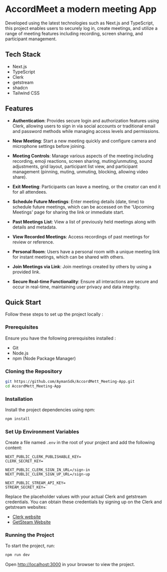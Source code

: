 # AccordMeet a modern meeting App

Developed using the latest technologies such as Next.js and TypeScript, this project enables users to securely log in, create meetings, and utilize a range of meeting features including recording, screen sharing, and participant management.


## Tech Stack

- Next.js
- TypeScript
- Clerk
- getstream
- shadcn
- Tailwind CSS

## Features

- **Authentication**: Provides secure login and authorization features using Clerk, allowing users to sign in via social accounts or traditional email and password methods while managing access levels and permissions.
  
- **New Meeting**: Start a new meeting quickly and configure camera and microphone settings before joining.

- **Meeting Controls**: Manage various aspects of the meeting including recording, emoji reactions, screen sharing, muting/unmuting, sound adjustments, grid layout, participant list view, and participant management (pinning, muting, unmuting, blocking, allowing video share).

- **Exit Meeting**: Participants can leave a meeting, or the creator can end it for all attendees.

- **Schedule Future Meetings**: Enter meeting details (date, time) to schedule future meetings, which can be accessed on the 'Upcoming Meetings' page for sharing the link or immediate start.

- **Past Meetings List**: View a list of previously held meetings along with details and metadata.

- **View Recorded Meetings**: Access recordings of past meetings for review or reference.

- **Personal Room**: Users have a personal room with a unique meeting link for instant meetings, which can be shared with others.

- **Join Meetings via Link**: Join meetings created by others by using a provided link.

- **Secure Real-time Functionality**: Ensure all interactions are secure and occur in real-time, maintaining user privacy and data integrity.


## Quick Start

Follow these steps to set up the project locally :

### Prerequisites

Ensure you have the following prerequisites installed :

- Git
- Node.js
- npm (Node Package Manager)

### Cloning the Repository

```bash
git https://github.com/AymanSdk/AccordMett_Meeting-App.git
cd AccordMett_Meeting-App
```

### Installation

Install the project dependencies using npm:

```bash
npm install
```

### Set Up Environment Variables

Create a file named `.env` in the root of your project and add the following content:

```
NEXT_PUBLIC_CLERK_PUBLISHABLE_KEY=
CLERK_SECRET_KEY=

NEXT_PUBLIC_CLERK_SIGN_IN_URL=/sign-in
NEXT_PUBLIC_CLERK_SIGN_UP_URL=/sign-up

NEXT_PUBLIC_STREAM_API_KEY=
STREAM_SECRET_KEY=
```

Replace the placeholder values with your actual Clerk and getstream credentials. You can obtain these credentials by signing up on the Clerk and getstream websites:

- [Clerk website](https://clerk.com/?utm_source=clerk&utm_medium=components&_gl=1*1pv1zr7*_gcl_au*MTk2NDYwOTEyLjE3MTYwNDg4MzIuMTAyMzA4MjAwMS4xNzE3ODIwNDc1LjE3MTc4MjA0NzQ.*_ga*MTYxNDgxNzE3NS4xNzE2MDQ4ODMy*_ga_1WMF5X234K*MTcxOTk0NTY3Mi41LjAuMTcxOTk0NTY3Mi4wLjAuMA..)
- [GetSteam Website](https://getstream.io/accounts/login/?login=1&next=/dashboard/)

### Running the Project

To start the project, run:

```bash
npm run dev
```

Open [http://localhost:3000](http://localhost:3000) in your browser to view the project.

